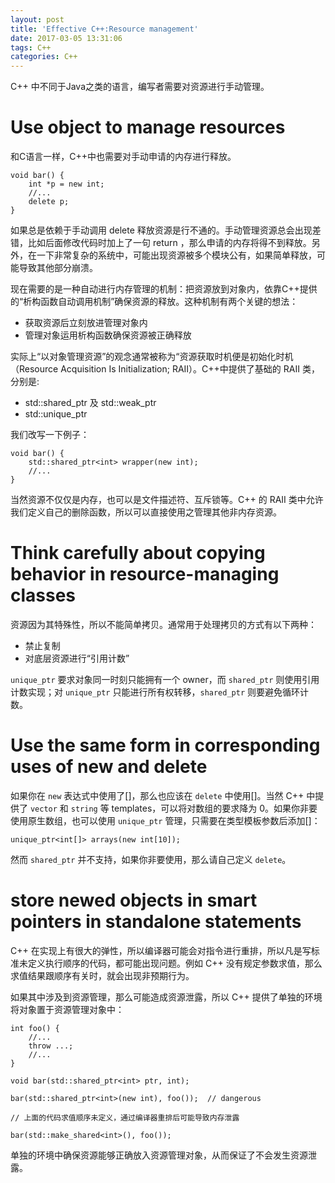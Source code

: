```yaml
---
layout: post
title: 'Effective C++:Resource management'
date: 2017-03-05 13:31:06
tags: C++
categories: C++
---
```


C++ 中不同于Java之类的语言，编写者需要对资源进行手动管理。

<!-- more -->

# Use object to manage resources

和C语言一样，C++中也需要对手动申请的内存进行释放。

```
void bar() {
    int *p = new int;
    //...
    delete p;
}
```

如果总是依赖于手动调用 delete 释放资源是行不通的。手动管理资源总会出现差错，比如后面修改代码时加上了一句 return ，那么申请的内存将得不到释放。另外，在一下非常复杂的系统中，可能出现资源被多个模块公有，如果简单释放，可能导致其他部分崩溃。

现在需要的是一种自动进行内存管理的机制：把资源放到对象内，依靠C++提供的“析构函数自动调用机制”确保资源的释放。这种机制有两个关键的想法：

- 获取资源后立刻放进管理对象内
- 管理对象运用析构函数确保资源被正确释放

实际上“以对象管理资源”的观念通常被称为“资源获取时机便是初始化时机（Resource Acquisition Is Initialization; RAII）。C++中提供了基础的 RAII 类，分别是:

- std::shared\_ptr 及 std::weak\_ptr
- std::unique\_ptr

我们改写一下例子：

```
void bar() {
    std::shared_ptr<int> wrapper(new int);
    //...
}
```

当然资源不仅仅是内存，也可以是文件描述符、互斥锁等。C++ 的 RAII 类中允许我们定义自己的删除函数，所以可以直接使用之管理其他非内存资源。

# Think carefully about copying behavior in resource-managing classes

资源因为其特殊性，所以不能简单拷贝。通常用于处理拷贝的方式有以下两种：

- 禁止复制
- 对底层资源进行“引用计数”

`unique_ptr` 要求对象同一时刻只能拥有一个 owner，而 `shared_ptr` 则使用引用计数实现；对 `unique_ptr` 只能进行所有权转移，`shared_ptr` 则要避免循环计数。

# Use the same form in corresponding uses of new and delete

如果你在 `new` 表达式中使用了[]，那么也应该在 `delete` 中使用[]。当然 C++ 中提供了 `vector` 和 `string` 等 templates，可以将对数组的要求降为 0。如果你非要使用原生数组，也可以使用 `unique_ptr` 管理，只需要在类型模板参数后添加[]：

```
unique_ptr<int[]> arrays(new int[10]);
```

然而 `shared_ptr` 并不支持，如果你非要使用，那么请自己定义 `delete`。

# store newed objects in smart pointers in standalone statements

C++ 在实现上有很大的弹性，所以编译器可能会对指令进行重排，所以凡是写标准未定义执行顺序的代码，都可能出现问题。例如 C++ 没有规定参数求值，那么求值结果跟顺序有关时，就会出现非预期行为。

如果其中涉及到资源管理，那么可能造成资源泄露，所以 C++ 提供了单独的环境将对象置于资源管理对象中：

```
int foo() {
    //...
    throw ...;
    //...
}

void bar(std::shared_ptr<int> ptr, int);

bar(std::shared_ptr<int>(new int), foo());  // dangerous

// 上面的代码求值顺序未定义，通过编译器重排后可能导致内存泄露

bar(std::make_shared<int>(), foo());
```

单独的环境中确保资源能够正确放入资源管理对象，从而保证了不会发生资源泄露。

